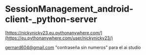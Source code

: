 # SessionManagement_android-client-_python-server

[https://nickynicky23.eu.pythonanywhere.com/](https://eu.pythonanywhere.com/user/nickynicky23/)

gernard604@gmail.com "contraseña sin numeros" para el ai studio 
